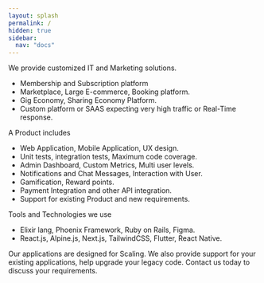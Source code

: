 ```yaml
---
layout: splash
permalink: /
hidden: true
sidebar:
  nav: "docs"
---
```



We provide customized IT and Marketing solutions.
- Membership and Subscription platform
- Marketplace, Large E-commerce, Booking platform.
- Gig Economy, Sharing Economy Platform.
- Custom platform or SAAS expecting very high traffic or Real-Time response.

A Product includes
- Web Application, Mobile Application, UX design.
- Unit tests, integration tests, Maximum code coverage.
- Admin Dashboard, Custom Metrics, Multi user levels.
- Notifications and Chat Messages, Interaction with User.
- Gamification, Reward points.
- Payment Integration and other API integration.
- Support for existing Product and new requirements.

Tools and Technologies we use
- Elixir lang, Phoenix Framework, Ruby on Rails, Figma.
- React.js, Alpine.js, Next.js, TailwindCSS, Flutter, React Native.

Our applications are designed for Scaling. 
We also provide support for your existing applications, help upgrade your legacy code.
Contact us today to discuss your requirements.